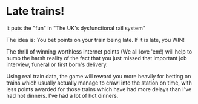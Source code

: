 Late trains!
==========================

It puts the "fun" in "The UK's dysfunctional rail system"

The idea is: You bet points on your train being late. If it is late, you WIN!

The thrill of winning worthless internet points (We all love 'em!) will help to numb the harsh reality of the fact that you just missed that important job interview, funeral or first born's delivery. 

Using real train data, the game will reward you more heavily for betting on trains which usually actually manage to crawl into the station on time, with less points awarded for those trains which have had more delays than I've had hot dinners. I've had a lot of hot dinners.